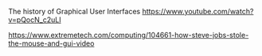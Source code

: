 
The history of Graphical User Interfaces https://www.youtube.com/watch?v=pQocN_c2uLI


https://www.extremetech.com/computing/104661-how-steve-jobs-stole-the-mouse-and-gui-video